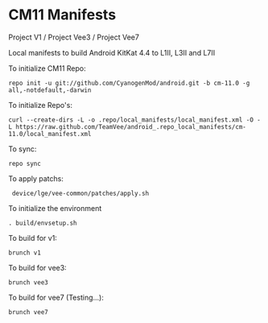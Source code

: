 CM11 Manifests
========================
Project V1 / Project Vee3 / Project Vee7

Local manifests to build Android KitKat 4.4 to L1II, L3II and L7II

To initialize CM11 Repo:

    repo init -u git://github.com/CyanogenMod/android.git -b cm-11.0 -g all,-notdefault,-darwin

To initialize Repo's:

    curl --create-dirs -L -o .repo/local_manifests/local_manifest.xml -O -L https://raw.github.com/TeamVee/android_.repo_local_manifests/cm-11.0/local_manifest.xml

To sync:

    repo sync

To apply patchs:

     device/lge/vee-common/patches/apply.sh

To initialize the environment

    . build/envsetup.sh

To build for v1:

    brunch v1

To build for vee3:

    brunch vee3

To build for vee7 (Testing...):

    brunch vee7
